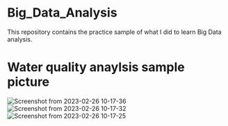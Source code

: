 # Big_Data_Analysis
This repository contains the practice sample of what I did to learn Big Data analysis.

# Water quality anaylsis sample picture

![Screenshot from 2023-02-26 10-17-36](https://user-images.githubusercontent.com/52879463/221393003-0138b2e7-90f5-453a-91fa-894dc4aca1f2.png)
![Screenshot from 2023-02-26 10-17-32](https://user-images.githubusercontent.com/52879463/221393004-1b199d71-66db-43c5-bd1a-f92e018b501f.png)
![Screenshot from 2023-02-26 10-17-25](https://user-images.githubusercontent.com/52879463/221393008-8343b2ba-74d7-4b08-bb54-d142837186e1.png)
